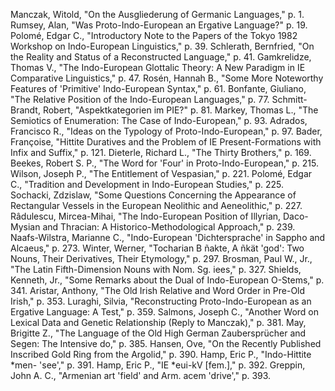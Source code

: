 Manczak, Witold, "On the Ausgliederung of Germanic Languages," p. 1.
Rumsey, Alan, "Was Proto-Indo-European an Ergative Language?" p. 19.
Polomé, Edgar C., "Introductory Note to the Papers of the Tokyo 1982 Workshop on Indo-European Linguistics," p. 39.
Schlerath, Bernfried, "On the Reality and Status of a Reconstructed Language," p. 41.
Gamkrelidze, Thomas V., "The Indo-European Glottalic Theory: A New Paradigm in IE Comparative Linguistics," p. 47.
Rosén, Hannah B., "Some More Noteworthy Features of 'Primitive' Indo-European Syntax," p. 61.
Bonfante, Giuliano, "The Relative Position of the Indo-European Languages," p. 77.
Schmitt-Brandt, Robert, "Aspektkategorien im PIE?" p. 81.
Markey, Thomas L., "The Semiotics of Enumeration: The Case of Indo-European," p. 93.
Adrados, Francisco R., "Ideas on the Typology of Proto-Indo-European," p. 97.
Bader, Françoise, "Hittite Duratives and the Problem of IE Present-Formations with Infix and Suffix," p. 121.
Dieterle, Richard L., "The Thirty Brothers," p. 169.
Beekes, Robert S. P., "The Word for 'Four' in Proto-Indo-European," p. 215.
Wilson, Joseph P., "The Entitlement of Vespasian," p. 221.
Polomé, Edgar C., "Tradition and Development in Indo-European Studies," p. 225.
Sochacki, Zdzislaw, "Some Questions Concerning the Appearance of Rectangular Vessels in the European Neolithic and Aeneolithic," p. 227.
Râdulescu, Mircea-Mihai, "The Indo-European Position of Illyrian, Daco-Mysian and Thracian: A Historico-Methodological Approach," p. 239.
Naafs-Wilstra, Marianne C., "Indo-European 'Dichtersprache' in Sappho and Alcaeus," p. 273.
Winter, Werner, "Tocharian B ñakte, A ñkät 'god': Two Nouns, Their Derivatives, Their Etymology," p. 297.
Brosman, Paul W., Jr., "The Latin Fifth-Dimension Nouns with Nom. Sg. iees," p. 327.
Shields, Kenneth, Jr., "Some Remarks about the Dual of Indo-European O-Stems," p. 341.
Aristar, Anthony, "The Old Irish Relative and Word Order in Pre-Old Irish," p. 353.
Luraghi, Silvia, "Reconstructing Proto-Indo-European as an Ergative Language: A Test," p. 359.
Salmons, Joseph C., "Another Word on Lexical Data and Genetic Relationship (Reply to Manczak)," p. 381.
May, Brigitte Z., "The Language of the Old High German Zaubersprücher and Segen: The Intensive do," p. 385.
Hansen, Ove, "On the Recently Published Inscribed Gold Ring from the Argolid," p. 390.
Hamp, Eric P., "Indo-Hittite *men- 'see'," p. 391.
Hamp, Eric P., "IE *eui-kV [fem.]," p. 392.
Greppin, John A. C., "Armenian art 'field' and Arm. acem 'drive'," p. 393.